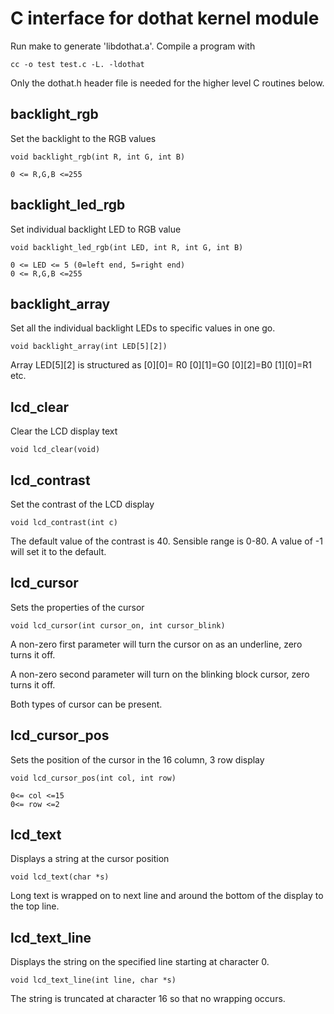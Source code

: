 # C interface for dothat kernel module

Run make to generate 'libdothat.a'.  Compile a program with 

	cc -o test test.c -L. -ldothat

Only the dothat.h header file is needed for the higher level C routines below.


## backlight_rgb

Set the backlight to the RGB values

	void backlight_rgb(int R, int G, int B)

	0 <= R,G,B <=255

## backlight_led_rgb

Set individual backlight LED to RGB value

	void backlight_led_rgb(int LED, int R, int G, int B)

	0 <= LED <= 5 (0=left end, 5=right end)
	0 <= R,G,B <=255

## backlight_array

Set all the individual backlight LEDs to specific values in one go.

	void backlight_array(int LED[5][2])

Array LED[5][2] is structured as [0][0]= R0 [0][1]=G0 [0][2]=B0 [1][0]=R1 etc.

## lcd_clear

Clear the LCD display text

	void lcd_clear(void)

## lcd_contrast

Set the contrast of the LCD display

	void lcd_contrast(int c)

The default value of the contrast is 40. Sensible range is 0-80.  A value of -1 will set it to the default.

## lcd_cursor

Sets the properties of the cursor 

	void lcd_cursor(int cursor_on, int cursor_blink)

A non-zero first parameter will turn the cursor on as an underline, zero turns it off.

A non-zero second parameter will turn on the blinking block cursor, zero turns it off.

Both types of cursor can be present.

## lcd_cursor_pos

Sets the position of the cursor in the 16 column, 3 row display

	void lcd_cursor_pos(int col, int row)

	0<= col <=15
	0<= row <=2

## lcd_text

Displays a string at the cursor position

	void lcd_text(char *s)

Long text is wrapped on to next line and around the bottom of the display to the top line.

## lcd_text_line

Displays the string on the specified line starting at character 0.

	void lcd_text_line(int line, char *s)

The string is truncated at character 16 so that no wrapping occurs.


